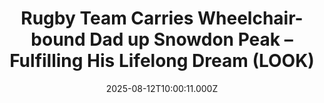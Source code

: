 ---
title: "Rugby Team Carries Wheelchair-bound Dad up Snowdon Peak – Fulfilling His Lifelong Dream (LOOK)"
date: 2025-08-12T10:00:11.000Z
category: Human Kindness
externalLink: "https://www.goodnewsnetwork.org/rugby-team-carries-wheelchair-bound-dad-up-snowdon-peak-fulfilling-his-lifelong-dream-look/"
image: ""
excerpt: "This is the touching moment a rugby team carried a wheelchair-bound dad to the summit of Snowdon—helping to fulfill his lifelong dream. Members of Bangor Rugby Club helped Phil Thompson to the Welsh mountain’s 3650-foot peak earlier this month. The 66-year-old has always wanted to reach the top of Snowdon but thought it would be […] The post Rugby Team…"
---